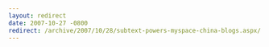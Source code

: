 ```yaml
---
layout: redirect
date: 2007-10-27 -0800
redirect: /archive/2007/10/28/subtext-powers-myspace-china-blogs.aspx/
---
```

